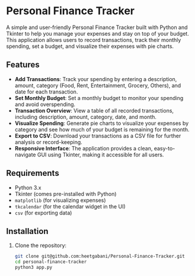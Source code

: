 # Personal Finance Tracker

A simple and user-friendly Personal Finance Tracker built with Python and Tkinter to help you manage your expenses and stay on top of your budget. This application allows users to record transactions, track their monthly spending, set a budget, and visualize their expenses with pie charts.

## Features
- **Add Transactions**: Track your spending by entering a description, amount, category (Food, Rent, Entertainment, Grocery, Others), and date for each transaction.
- **Set Monthly Budget**: Set a monthly budget to monitor your spending and avoid overspending.
- **Transaction Overview**: View a table of all recorded transactions, including description, amount, category, date, and month.
- **Visualize Spending**: Generate pie charts to visualize your expenses by category and see how much of your budget is remaining for the month.
- **Export to CSV**: Download your transactions as a CSV file for further analysis or record-keeping.
- **Responsive Interface**: The application provides a clean, easy-to-navigate GUI using Tkinter, making it accessible for all users.

## Requirements
- Python 3.x
- Tkinter (comes pre-installed with Python)
- `matplotlib` (for visualizing expenses)
- `tkcalendar` (for the calendar widget in the UI)
- `csv` (for exporting data)

## Installation

1. Clone the repository:
   ```bash
   git clone git@github.com:heetgabani/Personal-Finance-Tracker.git
   cd personal-finance-tracker
   python3 app.py
